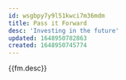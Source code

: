 ```yaml
---
id: wsgbpy7y9l51kwci7m36mdm
title: Pass it Forward
desc: 'Investing in the future'
updated: 1648950782863
created: 1648950745774
---
```


{{fm.desc}}